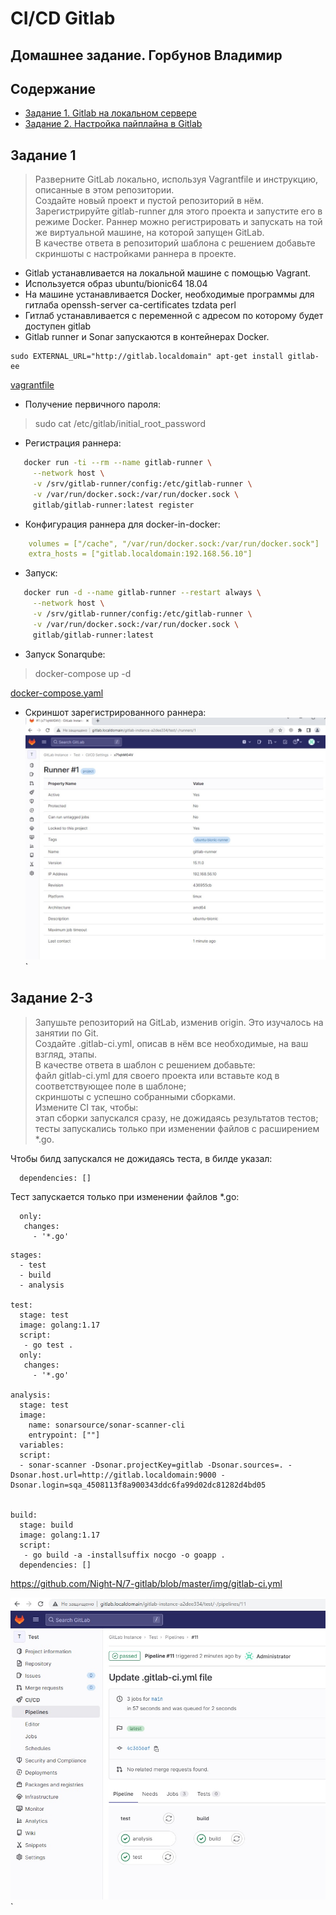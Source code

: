 # CI/CD Gitlab
## Домашнее задание. Горбунов Владимир

## Содержание

- [Задание 1. Gitlab на локальном сервере](#Задание-1)
- [Задание 2. Настройка пайплайна в Gitlab](#Задание-2-3)  

## Задание 1

>Разверните GitLab локально, используя Vagrantfile и инструкцию, описанные в этом репозитории.</br>
Создайте новый проект и пустой репозиторий в нём.</br>
Зарегистрируйте gitlab-runner для этого проекта и запустите его в режиме Docker. Раннер можно регистрировать и запускать на той же виртуальной машине, на  которой запущен GitLab.</br>
В качестве ответа в репозиторий шаблона с решением добавьте скриншоты с настройками раннера в проекте.

- Gitlab устанавливается на локальной машине с помощью Vagrant.
- Используется образ ubuntu/bionic64 18.04
- На машине устанавливается Docker, необходимые программы для гитлаба openssh-server ca-certificates tzdata perl
- Гитлаб устанавливается с переменной с адресом по которому будет доступен gitlab
- Gitlab runner и Sonar запускаются в контейнерах Docker. 
```
sudo EXTERNAL_URL="http://gitlab.localdomain" apt-get install gitlab-ee
```
[vagrantfile](./vagrantfile)

- Получение первичного пароля:
>sudo cat /etc/gitlab/initial_root_password

- Регистрация раннера:
```bash
   docker run -ti --rm --name gitlab-runner \
     --network host \
     -v /srv/gitlab-runner/config:/etc/gitlab-runner \
     -v /var/run/docker.sock:/var/run/docker.sock \
     gitlab/gitlab-runner:latest register
```

- Конфигурация раннера для docker-in-docker:
```yaml
    volumes = ["/cache", "/var/run/docker.sock:/var/run/docker.sock"]
    extra_hosts = ["gitlab.localdomain:192.168.56.10"]
```

- Запуск:
```bash
   docker run -d --name gitlab-runner --restart always \
     --network host \
     -v /srv/gitlab-runner/config:/etc/gitlab-runner \
     -v /var/run/docker.sock:/var/run/docker.sock \
     gitlab/gitlab-runner:latest
```

- Запуск Sonarqube:
>docker-compose up -d

[docker-compose.yaml](./docker-compose.yaml)

- Скриншот зарегистрированного раннера:
![](./img/gitlab-runner.jpg)`

## Задание 2-3

>Запушьте репозиторий на GitLab, изменив origin. Это изучалось на занятии по Git.</br>
Создайте .gitlab-ci.yml, описав в нём все необходимые, на ваш взгляд, этапы.</br>
В качестве ответа в шаблон с решением добавьте:</br>
файл gitlab-ci.yml для своего проекта или вставьте код в соответствующее поле в шаблоне;</br>
скриншоты с успешно собранными сборками.</br>
Измените CI так, чтобы:</br>
этап сборки запускался сразу, не дожидаясь результатов тестов; </br>
тесты запускались только при изменении файлов с расширением *.go. </br>

Чтобы билд запускался не дожидаясь теста, в билде указал:
```
  dependencies: []
```
Тест запускается только при изменении файлов *.go:
```
  only:
   changes:
     - '*.go'
```

```
stages:
  - test
  - build
  - analysis

test:
  stage: test
  image: golang:1.17
  script: 
   - go test .
  only:
   changes:
     - '*.go'
     
analysis:
  stage: test
  image:
    name: sonarsource/sonar-scanner-cli
    entrypoint: [""]
  variables:
  script:
  - sonar-scanner -Dsonar.projectKey=gitlab -Dsonar.sources=. -Dsonar.host.url=http://gitlab.localdomain:9000 -Dsonar.login=sqa_4508113f8a900343ddc6fa99d02dc81282d4bd05
 

build:
  stage: build
  image: golang:1.17
  script:
   - go build -a -installsuffix nocgo -o goapp .
  dependencies: []
```

https://github.com/Night-N/7-gitlab/blob/master/img/gitlab-ci.yml

![](./img/gitlab%20with%20sonar.jpg)`